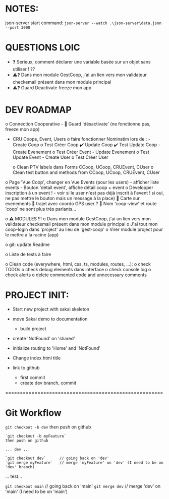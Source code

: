 # NOTES:
json-server start command:
`json-server --watch .\json-server\data.json --port 3000`


# QUESTIONS LOIC
- ❓ Serieux, comment déclarer une variable basée sur un objet sans utiliser ! ??
- ⚠️❓ Dans mon module GestCoop, j'ai un lien vers mon validateur checkemail présent dans mon module principal
- ⚠️❓ Guard Deactivate freeze mon app


# DEV ROADMAP
o Connection Cooperative
	- 🐛 Guard 'désactivate' (ne fonctionne pas, freeze mon app) 

- CRU Coops, Event, Users
	o faire fonctionner Nominatim lors de :
		- Create Coop
			o Test Créer Coop
		✔️ Update Coop
			✔️ Test Update Coop
		- Create Evenement
			o Test Créer Event
		- Update Evenement
			o Test Update Event
		- Create User
			o Test Créer User

	o Clean PTV labels dans Forms CCoop, UCoop, CRUEvent, CUser
	o Clean test button and methods from CCoop, UCoop, CRUEvent, CUser

o Page 'Vue Coop', changer en Vue Events (pour les users)
	- afficher liste events
	- Bouton 'détail event', affiche détail coop + event
	o Développer inscription à un event !
		- voir si le user n'est pas déjà inscrit à l'event ! si oui, ne pas mettre le bouton mais un message à la place)
	🙏 Carte sur evenements
		🙏 trajet avec coordo GPS user ?
	🙏 Nom 'coop-view' et route 'coop' ne sont plus très parlants...

o ⚠️ MODULES !!!
	o Dans mon module GestCoop, j'ai un lien vers mon validateur checkemail présent dans mon module principal
	o J'ai tout mon coop-login dans 'project' au lieu de 'gest-coop'
	o Virer module project pour le mettre à la racine (app)

o git: update Readme

o Liste de tests à faire

o Clean code (everywhere, html, css, ts, modules, routes, ...):
	o check TODOs
	o check debug elements dans interface
	o check console.log
	o check alerts
	o delete commented code and unnecessary comments


# PROJECT INIT: 
- Start new project with sakai skeleton
- move Sakai demo to documentation
	- build project
- create 'NotFound' on 'shared'
- initialize routing to 'Home' and 'NotFound'

- Change index.html title

- link to github
	- first commit
	- create dev branch, commit

======================================================

# Git Workflow
`git checkout -b dev`
then push on github

	`git checkout -b myFeature`
	then push on github

	... dev ...

	`git checkout dev`		// going back on 'dev'
	`git merge myFeature` 	// merge 'myFeature' on 'dev' (I need to be on 'dev' branch)

... test...

`git checkout main` 		// going back on 'main'
`git merge dev` 			// merge 'dev' on 'main' (I need to be on 'main')
